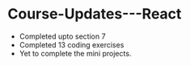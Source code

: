 # Course-Updates---React
- Completed upto section 7
- Completed 13 coding exercises
- Yet to complete the mini projects.
